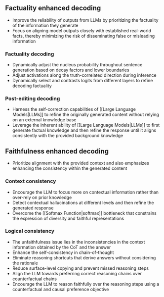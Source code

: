 ## Factuality enhanced decoding

- Improve the reliability of outputs from LLMs by prioritizing the factuality of the information they generate
- Focus on aligning model outputs closely with established real-world facts, thereby minimizing the risk of disseminating false or misleading information

### Factuality decoding

- Dynamically adjust the nucleus probability throughout sentence generation based on decay factors and lower boundaries
- Adjust activations along the truth-correlated direction during inference
- Dynamically select and contrasts logits from different layers to refine decoding factuality

### Post-editing decoding

- Harness the self-correction capabilities of [[Large Language Models|LLMs]] to refine the originally generated content without relying on an external knowledge base
- Leverage the inherent ability of [[Large Language Models|LLMs]] to first generate factual knowledge and then refine the response until it aligns consistently with the provided background knowledge

## Faithfulness enhanced decoding

- Prioritize alignment with the provided context and also emphasizes enhancing the consistency within the generated content

### Context consistency

- Encourage the LLM to focus more on contextual information rather than over-rely on prior knowledge
- Detect contextual hallucinations at different levels and then refine the generated response
- Overcome the [[Softmax Function|softmax]] bottleneck that constrains the expression of diversity and faithful representations

### Logical consistency

- The unfaithfulness issue lies in the inconsistencies in the context information obtained by the CoT and the answer
- Enhance the self-consistency in chain-of-thought
- Eliminate reasoning shortcuts that derive answers without considering the rationale
- Reduce surface-level copying and prevent missed reasoning steps
- Align the LLM towards preferring correct reasoning chains over counterfactual chains
- Encourage the LLM to reason faithfully over the reasoning steps using a counterfactual and causal preference objective
